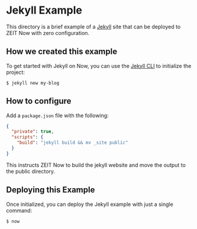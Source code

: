 # Jekyll Example

This directory is a brief example of a [Jekyll](https://jekyllrb.com/) site that can be deployed to ZEIT Now with zero configuration.

## How we created this example 

To get started with Jekyll on Now, you can use the [Jekyll CLI](https://jekyllrb.com/docs/usage/) to initialize the project:

```shell
$ jekyll new my-blog
```

## How to configure

Add a `package.json` file with the following:

```json
{
  "private": true,
  "scripts": {
    "build": "jekyll build && mv _site public"
  }
}
```

This instructs ZEIT Now to build the jekyll website and move the output to the public directory.

## Deploying this Example

Once initialized, you can deploy the Jekyll example with just a single command:

```shell
$ now
```
